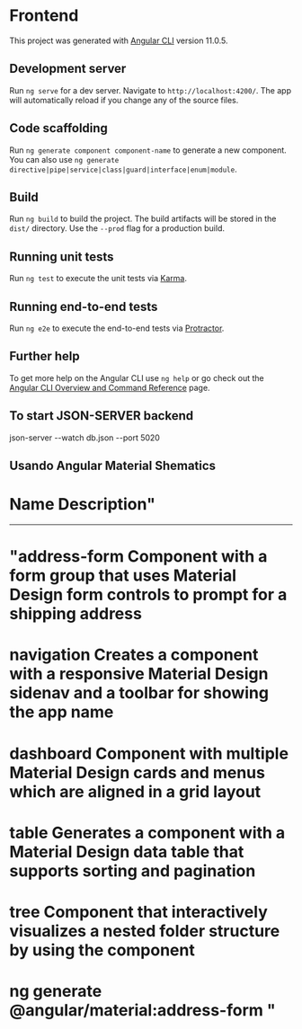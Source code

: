 # Frontend

This project was generated with [Angular CLI](https://github.com/angular/angular-cli) version 11.0.5.

## Development server

Run `ng serve` for a dev server. Navigate to `http://localhost:4200/`. The app will automatically reload if you change any of the source files.

## Code scaffolding

Run `ng generate component component-name` to generate a new component. You can also use `ng generate directive|pipe|service|class|guard|interface|enum|module`.

## Build

Run `ng build` to build the project. The build artifacts will be stored in the `dist/` directory. Use the `--prod` flag for a production build.

## Running unit tests

Run `ng test` to execute the unit tests via [Karma](https://karma-runner.github.io).

## Running end-to-end tests

Run `ng e2e` to execute the end-to-end tests via [Protractor](http://www.protractortest.org/).

## Further help

To get more help on the Angular CLI use `ng help` or go check out the [Angular CLI Overview and Command Reference](https://angular.io/cli) page.

## To start JSON-SERVER backend

json-server --watch db.json --port 5020

## Usando Angular Material Shematics

# Name Description"

---

# "address-form Component with a form group that uses Material Design form controls to prompt for a shipping address

# navigation Creates a component with a responsive Material Design sidenav and a toolbar for showing the app name

# dashboard Component with multiple Material Design cards and menus which are aligned in a grid layout

# table Generates a component with a Material Design data table that supports sorting and pagination

# tree Component that interactively visualizes a nested folder structure by using the <mat-tree> component

# ng generate @angular/material:address-form <component-name>"
